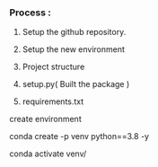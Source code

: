 ### Process :

1. Setup the github repository.

2. Setup the new environment

3. Project structure

4. setup.py( Built the package )

5. requirements.txt



create environment  

 conda create -p venv python==3.8 -y

conda  activate venv/